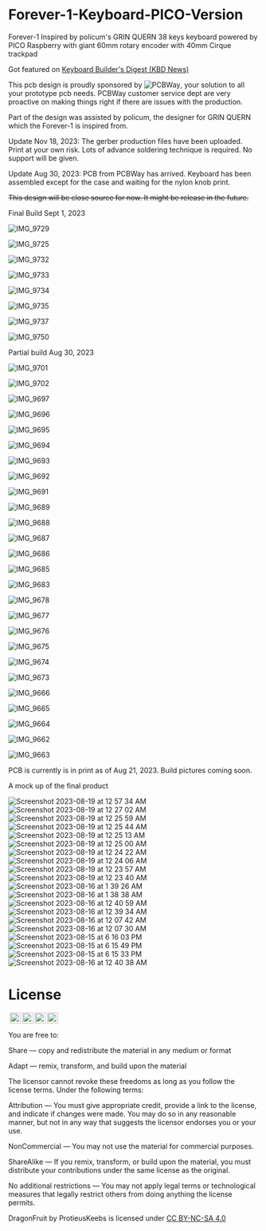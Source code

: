 # Forever-1-Keyboard-PICO-Version
Forever-1 Inspired by policum's GRIN QUERN 38 keys keyboard powered by PICO Raspberry with giant 60mm rotary encoder with 40mm Cirque trackpad

Got featured on [Keyboard Builder's Digest (KBD News)](https://kbd.news/FOREVER-1-2107.html)

This pcb design is proudly sponsored by ![PCBWay](https://github.com/protieusz/Forever-1-Keyboard-PICO-Version/assets/118025702/bbe22106-d7fe-4c39-8834-8d2f6a2a8e67), your solution to all your prototype pcb needs. PCBWay customer service dept are very proactive on making things right if there are issues with the production.  

Part of the design was assisted by policum, the designer for GRIN QUERN which the Forever-1 is inspired from.

Update Nov 18, 2023: The gerber production files have been uploaded. Print at your own risk. Lots of advance soldering technique is required. No support will be given.

Update Aug 30, 2023: PCB from PCBWay has arrived. Keyboard has been assembled except for the case and waiting for the nylon knob print.

~~This design will be close source for now. It might be release in the future.~~

Final Build Sept 1, 2023

![IMG_9729](https://github.com/protieusz/Forever-1-Keyboard-PICO-Version/assets/118025702/0f3dc4a6-d62f-4b49-b8b0-389be746e00b)

![IMG_9725](https://github.com/protieusz/Forever-1-Keyboard-PICO-Version/assets/118025702/826e1fa5-4984-4240-95ee-7ade6ee0b6c7)

![IMG_9732](https://github.com/protieusz/Forever-1-Keyboard-PICO-Version/assets/118025702/c9149a96-d481-490e-a3dc-ec56659a9e12)

![IMG_9733](https://github.com/protieusz/Forever-1-Keyboard-PICO-Version/assets/118025702/d938a921-f717-4f01-b95b-2cf754d4aed1)

![IMG_9734](https://github.com/protieusz/Forever-1-Keyboard-PICO-Version/assets/118025702/3f418223-6b55-49c3-bdbc-5faa6cfb922f)

![IMG_9735](https://github.com/protieusz/Forever-1-Keyboard-PICO-Version/assets/118025702/4b0bae30-6f75-4957-9cda-27b7ca43b98d)

![IMG_9737](https://github.com/protieusz/Forever-1-Keyboard-PICO-Version/assets/118025702/fc8e99d6-76d0-43cf-b44d-c95ebcc3b086)

![IMG_9750](https://github.com/protieusz/Forever-1-Keyboard-PICO-Version/assets/118025702/9b84f822-857a-4bdd-8d5e-58f9a97157b7)


Partial build Aug 30, 2023

![IMG_9701](https://github.com/protieusz/Forever-1-Keyboard-PICO-Version/assets/118025702/71f28311-45e9-43c0-b6f3-2faa3c262a5e)

![IMG_9702](https://github.com/protieusz/Forever-1-Keyboard-PICO-Version/assets/118025702/47e650db-3694-423a-b035-e0b23c276f3f)

![IMG_9697](https://github.com/protieusz/Forever-1-Keyboard-PICO-Version/assets/118025702/160b28b9-3bcd-4532-bde0-5b68317ecbf7)

![IMG_9696](https://github.com/protieusz/Forever-1-Keyboard-PICO-Version/assets/118025702/5008541f-fcae-445f-b66a-262ab0bc51fa)

![IMG_9695](https://github.com/protieusz/Forever-1-Keyboard-PICO-Version/assets/118025702/c69cc2d8-aea8-43c8-85d8-4900a854014d)

![IMG_9694](https://github.com/protieusz/Forever-1-Keyboard-PICO-Version/assets/118025702/0f77934e-bee8-4f32-aa42-e0cd2d921436)

![IMG_9693](https://github.com/protieusz/Forever-1-Keyboard-PICO-Version/assets/118025702/bd0196fb-9d91-401c-a2b2-abfd4445de1d)

![IMG_9692](https://github.com/protieusz/Forever-1-Keyboard-PICO-Version/assets/118025702/d04e846c-b3cf-4099-9a0d-90ee987c84be)

![IMG_9691](https://github.com/protieusz/Forever-1-Keyboard-PICO-Version/assets/118025702/0809bc34-4ff8-42de-b43b-e433e3ba3a6a)

![IMG_9689](https://github.com/protieusz/Forever-1-Keyboard-PICO-Version/assets/118025702/0af20236-718a-414f-9ff0-7b544d5d161f)

![IMG_9688](https://github.com/protieusz/Forever-1-Keyboard-PICO-Version/assets/118025702/44fc5fa2-e1ab-4227-a60c-2890d5980911)

![IMG_9687](https://github.com/protieusz/Forever-1-Keyboard-PICO-Version/assets/118025702/512ddf9b-49e6-4c19-b131-34ad7d3d9f67)

![IMG_9686](https://github.com/protieusz/Forever-1-Keyboard-PICO-Version/assets/118025702/fedf821d-7c73-4aa0-8813-cb529417d497)

![IMG_9685](https://github.com/protieusz/Forever-1-Keyboard-PICO-Version/assets/118025702/32a0a3f9-248d-466a-bff2-5f50c5991bd6)

![IMG_9683](https://github.com/protieusz/Forever-1-Keyboard-PICO-Version/assets/118025702/ac169077-12fc-4083-8239-edb45cd8562a)

![IMG_9678](https://github.com/protieusz/Forever-1-Keyboard-PICO-Version/assets/118025702/d2b7fbf3-502f-4766-a8df-888e7cb3c552)

![IMG_9677](https://github.com/protieusz/Forever-1-Keyboard-PICO-Version/assets/118025702/d42cf4d8-323e-4ae9-bba4-de267062700f)

![IMG_9676](https://github.com/protieusz/Forever-1-Keyboard-PICO-Version/assets/118025702/d82a1d2d-db6c-459d-8be6-945d69120c99)

![IMG_9675](https://github.com/protieusz/Forever-1-Keyboard-PICO-Version/assets/118025702/e4ca2135-df32-4760-a6bb-094b5e748438)

![IMG_9674](https://github.com/protieusz/Forever-1-Keyboard-PICO-Version/assets/118025702/7a4076bf-5736-4478-8591-1dd55df10901)

![IMG_9673](https://github.com/protieusz/Forever-1-Keyboard-PICO-Version/assets/118025702/3566c8a6-29b6-4ffb-9c16-f2757917b6a4)

![IMG_9666](https://github.com/protieusz/Forever-1-Keyboard-PICO-Version/assets/118025702/8df1f2d9-b01a-4420-8ce1-8940d66548f1)

![IMG_9665](https://github.com/protieusz/Forever-1-Keyboard-PICO-Version/assets/118025702/302778f2-713c-44e9-981a-40f5b7c2b01b)

![IMG_9664](https://github.com/protieusz/Forever-1-Keyboard-PICO-Version/assets/118025702/59792601-6985-41de-9520-2b1a6f4bea71)

![IMG_9662](https://github.com/protieusz/Forever-1-Keyboard-PICO-Version/assets/118025702/433c11f5-fbc5-4762-9502-d11fd6184a68)

![IMG_9663](https://github.com/protieusz/Forever-1-Keyboard-PICO-Version/assets/118025702/5947d6cb-84a7-405d-bcea-f962b781c053)

PCB is currently is in print as of Aug 21, 2023.  Build pictures coming soon.

A mock up of the final product

![Screenshot 2023-08-19 at 12 57 34 AM](https://github.com/protieusz/Forever-1-Keyboard-PICO-Version/assets/118025702/8fe0c12b-5a86-4ac5-97f0-afd79e1f5611)
![Screenshot 2023-08-19 at 12 27 02 AM](https://github.com/protieusz/Forever-1-Keyboard-PICO-Version/assets/118025702/c25b369c-3d1b-4b9d-a073-f25bcf3e0b11)
![Screenshot 2023-08-19 at 12 25 59 AM](https://github.com/protieusz/Forever-1-Keyboard-PICO-Version/assets/118025702/de22581f-b93d-42e3-8103-9eb323eb95be)
![Screenshot 2023-08-19 at 12 25 44 AM](https://github.com/protieusz/Forever-1-Keyboard-PICO-Version/assets/118025702/ab33e731-e6dd-4cb7-82fa-c1deef452325)
![Screenshot 2023-08-19 at 12 25 13 AM](https://github.com/protieusz/Forever-1-Keyboard-PICO-Version/assets/118025702/767f5899-88f4-4ebb-9b7a-903fa11c7afb)
![Screenshot 2023-08-19 at 12 25 00 AM](https://github.com/protieusz/Forever-1-Keyboard-PICO-Version/assets/118025702/8800e614-b1ff-44a1-95ee-04b355ad311d)
![Screenshot 2023-08-19 at 12 24 22 AM](https://github.com/protieusz/Forever-1-Keyboard-PICO-Version/assets/118025702/2aed389a-83f6-40ab-9ca5-fe9942cf554e)
![Screenshot 2023-08-19 at 12 24 06 AM](https://github.com/protieusz/Forever-1-Keyboard-PICO-Version/assets/118025702/a3f91666-fed3-40fa-a617-bbc381de494f)
![Screenshot 2023-08-19 at 12 23 57 AM](https://github.com/protieusz/Forever-1-Keyboard-PICO-Version/assets/118025702/df0fbe27-8f74-4bfd-9336-89c8ffd52049)
![Screenshot 2023-08-19 at 12 23 40 AM](https://github.com/protieusz/Forever-1-Keyboard-PICO-Version/assets/118025702/c7aea2ee-2d17-4197-bc61-4e2e7194f23b)
![Screenshot 2023-08-16 at 1 39 26 AM](https://github.com/protieusz/Forever-1-Keyboard-PICO-Version/assets/118025702/b72b3bf4-b811-4029-af2b-e378e83fc233)
![Screenshot 2023-08-16 at 1 38 38 AM](https://github.com/protieusz/Forever-1-Keyboard-PICO-Version/assets/118025702/3e9f1be2-5476-45f3-a80c-1d36d1698301)
![Screenshot 2023-08-16 at 12 40 59 AM](https://github.com/protieusz/Forever-1-Keyboard-PICO-Version/assets/118025702/b7acc264-0835-433f-92ff-919853529abc)
![Screenshot 2023-08-16 at 12 39 34 AM](https://github.com/protieusz/Forever-1-Keyboard-PICO-Version/assets/118025702/f127e206-b2ef-4f78-8c99-5a4d72a3f1fe)
![Screenshot 2023-08-16 at 12 07 42 AM](https://github.com/protieusz/Forever-1-Keyboard-PICO-Version/assets/118025702/5746e9ab-a32d-43c8-934c-39331e727b30)
![Screenshot 2023-08-16 at 12 07 30 AM](https://github.com/protieusz/Forever-1-Keyboard-PICO-Version/assets/118025702/2f0bbc53-5490-4ab8-8a20-ebde90444a27)
![Screenshot 2023-08-15 at 6 16 03 PM](https://github.com/protieusz/Forever-1-Keyboard-PICO-Version/assets/118025702/486704c4-5a58-4c1e-ad21-516d58d1ce4f)
![Screenshot 2023-08-15 at 6 15 49 PM](https://github.com/protieusz/Forever-1-Keyboard-PICO-Version/assets/118025702/fdb48bd8-ab20-4ec9-bb61-63598b6d83b8)
![Screenshot 2023-08-15 at 6 15 33 PM](https://github.com/protieusz/Forever-1-Keyboard-PICO-Version/assets/118025702/c4d6c5ec-c4a3-44a9-90d7-17ba97e460e7)
![Screenshot 2023-08-16 at 12 40 38 AM](https://github.com/protieusz/Forever-1-Keyboard-PICO-Version/assets/118025702/24479cfe-5471-40bb-b52c-8cc10851b5e9)

# License

<img style="height:22px!important;margin-left:3px;vertical-align:text-bottom;" src="https://mirrors.creativecommons.org/presskit/icons/cc.svg?ref=chooser-v1"><img style="height:22px!important;margin-left:3px;vertical-align:text-bottom;" src="https://mirrors.creativecommons.org/presskit/icons/by.svg?ref=chooser-v1"><img style="height:22px!important;margin-left:3px;vertical-align:text-bottom;" src="https://mirrors.creativecommons.org/presskit/icons/nc.svg?ref=chooser-v1"><img style="height:22px!important;margin-left:3px;vertical-align:text-bottom;" src="https://mirrors.creativecommons.org/presskit/icons/sa.svg?ref=chooser-v1"></a></p>

You are free to:

Share — copy and redistribute the material in any medium or format

Adapt — remix, transform, and build upon the material

The licensor cannot revoke these freedoms as long as you follow the license terms.
Under the following terms:

Attribution — You must give appropriate credit, provide a link to the license, and indicate if changes were made. You may do so in any reasonable manner, but not in any way that suggests the licensor endorses you or your use.

NonCommercial — You may not use the material for commercial purposes.

ShareAlike — If you remix, transform, or build upon the material, you must distribute your contributions under the same license as the original.

No additional restrictions — You may not apply legal terms or technological measures that legally restrict others from doing anything the license permits.

DragonFruit by ProtieusKeebs is licensed under [CC BY-NC-SA 4.0](https://creativecommons.org/licenses/by-nc-sa/4.0/?ref=chooser-v1)
